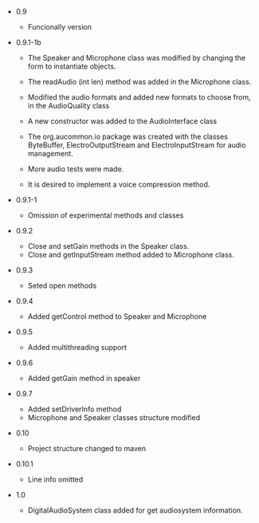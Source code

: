 - 0.9
	- Funcionally version

- 0.9.1-1b
	- The Speaker and Microphone class was modified by changing the form
	to instantiate objects.

	- The readAudio (int len) method was added in the Microphone class.

	- Modified the audio formats and added new formats to choose from, in the AudioQuality class

	- A new constructor was added to the AudioInterface class

	- The org.aucommon.io package was created with the classes ByteBuffer, ElectroOutputStream and ElectroInputStream for audio
	management.

	- More audio tests were made.

	- It is desired to implement a voice compression method.


- 0.9.1-1
	- Omission of experimental methods and classes

- 0.9.2
	- Close and setGain methods in the Speaker class.
	- Close and getInputStream method added to Microphone class.

- 0.9.3
	- Seted open methods

- 0.9.4
	- Added getControl method to Speaker and Microphone

- 0.9.5
	- Added multithreading support

- 0.9.6
	- Added getGain method in speaker

- 0.9.7
	- Added setDriverInfo method
	- Microphone and Speaker classes structure modified

- 0.10
	- Project structure changed to maven


- 0.10.1
	- Line info omitted

- 1.0
    - DigitalAudioSystem class added for get audiosystem information.


